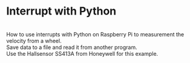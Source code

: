 <h1>Interrupt with Python</h1>
</br>
How to use interrupts with Python on Raspberry Pi to measurement the velocity from a wheel. 
</br>
Save data to a file and read it from another program.</br>
Use the Hallsensor SS413A from Honeywell for this example.
